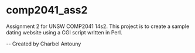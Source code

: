 comp2041_ass2
=============

Assignment 2 for UNSW COMP2041 14s2.
This project is to create a sample dating website using a CGI script written in Perl.

--
Created by Charbel Antouny
